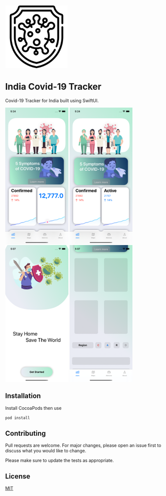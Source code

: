 <p align="leading">
  <img width="200" height="200" img src="CovidTracker/Assets.xcassets/virus (2).imageset/virus (2).png">
</p>

# India Covid-19 Tracker

Covid-19 Tracker for India built using SwiftUI.

<p align="leading">
  <img src="CovidTracker/Preview Content/Screenshots/photo4.png" width="40%">
  <img src="CovidTracker/Preview Content/Screenshots/photo5.png"width="40%">
  <img src="CovidTracker/Preview Content/Screenshots/photo2.png"width="40%">
  <img src="CovidTracker/Preview Content/Screenshots/photo3.png"width="40%">
</p>





## Installation

Install CocoaPods then use

```bash
pod install
```


## Contributing
Pull requests are welcome. For major changes, please open an issue first to discuss what you would like to change.

Please make sure to update the tests as appropriate.

## License
[MIT](https://choosealicense.com/licenses/mit/)
